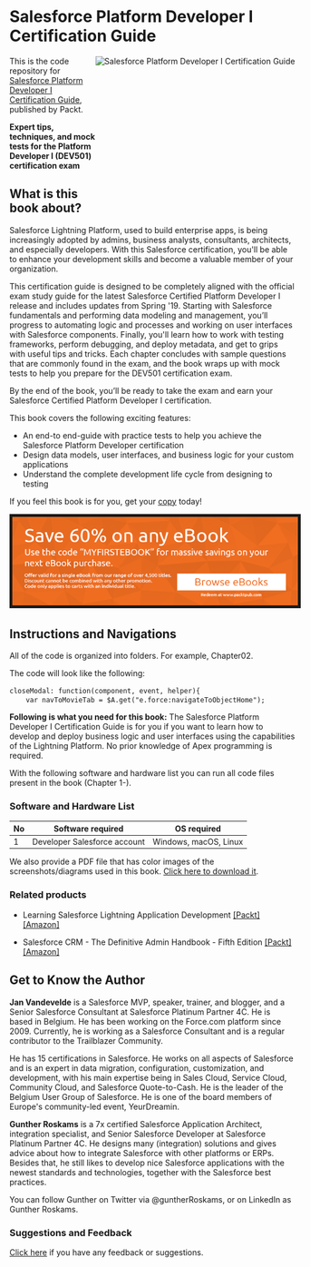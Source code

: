 # Salesforce Platform Developer I Certification Guide

<a href="https://www.packtpub.com/in/business/salesforce-platform-developer-i-certification-guide?utm_source=github&utm_medium=repository&utm_campaign="><img src="https://www.packtpub.com/media/catalog/product/cache/e4d64343b1bc593f1c5348fe05efa4a6/9/7/9781789802078_cover.png" alt="Salesforce Platform Developer I Certification Guide" height="256px" align="right"></a>

This is the code repository for [Salesforce Platform Developer I Certification Guide](https://www.packtpub.com/in/business/salesforce-platform-developer-i-certification-guide?utm_source=github&utm_medium=repository&utm_campaign=), published by Packt.

**Expert tips, techniques, and mock tests for the Platform Developer I (DEV501) certification exam**

## What is this book about?
Salesforce Lightning Platform, used to build enterprise apps, is being increasingly adopted by admins, business analysts, consultants, architects, and especially developers. With this Salesforce certification, you'll be able to enhance your development skills and become a valuable member of your organization.

This certification guide is designed to be completely aligned with the official exam study guide for the latest Salesforce Certified Platform Developer I release and includes updates from Spring '19. Starting with Salesforce fundamentals and performing data modeling and management, you’ll progress to automating logic and processes and working on user interfaces with Salesforce components. Finally, you'll learn how to work with testing frameworks, perform debugging, and deploy metadata, and get to grips with useful tips and tricks. Each chapter concludes with sample questions that are commonly found in the exam, and the book wraps up with mock tests to help you prepare for the DEV501 certification exam.

By the end of the book, you’ll be ready to take the exam and earn your Salesforce Certified Platform Developer I certification.

This book covers the following exciting features:
* An end-to end-guide with practice tests to help you achieve the Salesforce Platform Developer certification
* Design data models, user interfaces, and business logic for your custom applications
* Understand the complete development life cycle from designing to testing

If you feel this book is for you, get your [copy](https://www.amazon.com/dp/1789802075) today!

<a href="https://www.packtpub.com/?utm_source=github&utm_medium=banner&utm_campaign=GitHubBanner"><img src="https://raw.githubusercontent.com/PacktPublishing/GitHub/master/GitHub.png" 
alt="https://www.packtpub.com/" border="5" /></a>

## Instructions and Navigations
All of the code is organized into folders. For example, Chapter02.

The code will look like the following:
```
closeModal: function(component, event, helper){
    var navToMovieTab = $A.get("e.force:navigateToObjectHome");
```

**Following is what you need for this book:**
The Salesforce Platform Developer I Certification Guide is for you if you want to learn how to develop and deploy business logic and user interfaces using the capabilities of the Lightning Platform. No prior knowledge of Apex programming is required.

With the following software and hardware list you can run all code files present in the book (Chapter 1-).
### Software and Hardware List
| No | Software required | OS required |
| -------- | ------------------------------------ | ----------------------------------- |
| 1| Developer Salesforce account  | Windows, macOS, Linux |


We also provide a PDF file that has color images of the screenshots/diagrams used in this book. [Click here to download it](https://www.packtpub.com/sites/default/files/downloads/9781789802078_ColorImages.pdf).

### Related products
* Learning Salesforce Lightning Application Development [[Packt]](https://www.packtpub.com/application-development/learning-salesforce-lightning-application-development?utm_source=github&utm_medium=repository&utm_campaign=) [[Amazon]](https://www.amazon.com/dp/1787124673)

* Salesforce CRM - The Definitive Admin Handbook - Fifth Edition [[Packt]](https://www.packtpub.com/business/salesforce-crm-definitive-admin-handbook-fifth-edition?utm_source=github&utm_medium=repository&utm_campaign=) [[Amazon]](https://www.amazon.com/dp/1789619785)

## Get to Know the Author
**Jan Vandevelde**
is a Salesforce MVP, speaker, trainer, and blogger, and a Senior Salesforce Consultant at Salesforce Platinum Partner 4C. He is based in Belgium. He has been working on the Force.com platform since 2009. Currently, he is working as a Salesforce Consultant and is a regular contributor to the Trailblazer Community. 

He has 15 certifications in Salesforce. He works on all aspects of Salesforce and is an expert in data migration, configuration, customization, and development, with his main expertise being in Sales Cloud, Service Cloud, Community Cloud, and Salesforce Quote-to-Cash. He is the leader of the Belgium User Group of Salesforce. He is one of the board members of Europe's community-led event, YeurDreamin.

**Gunther Roskams**
is a 7x certified Salesforce Application Architect, integration specialist, and Senior Salesforce Developer at Salesforce Platinum Partner 4C. He designs many (integration) solutions and gives advice about how to integrate Salesforce with other platforms or ERPs. Besides that, he still likes to develop nice Salesforce applications with the newest standards and technologies, together with the Salesforce best practices. 

You can follow Gunther on Twitter via @guntherRoskams, or on LinkedIn as Gunther Roskams.


### Suggestions and Feedback
[Click here](https://docs.google.com/forms/d/e/1FAIpQLSdy7dATC6QmEL81FIUuymZ0Wy9vH1jHkvpY57OiMeKGqib_Ow/viewform) if you have any feedback or suggestions.


